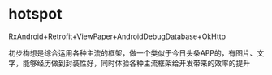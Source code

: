 # hotspot
RxAndroid+Retrofit+ViewPaper+AndroidDebugDatabase+OkHttp

初步构想是综合运用各种主流的框架，做一个类似于今日头条APP的，有图片、文字，能够经历做到封装性好，同时体验各种主流框架给开发带来的效率的提升
